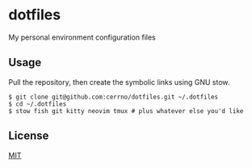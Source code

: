 # dotfiles
My personal environment configuration files

## Usage
Pull the repository, then create the symbolic links using GNU stow.
```
$ git clone git@github.com:cerrno/dotfiles.git ~/.dotfiles
$ cd ~/.dotfiles
$ stow fish git kitty neovim tmux # plus whatever else you'd like
```

## License
[MIT](https://lucasschuermann.com/license.txt)